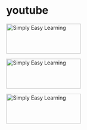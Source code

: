 # youtube
<img src="https://raw.githubusercontent.com/iwebsite128/test1/master/win10.jpg" alt="Simply Easy Learning" width="200"
         height="80">


<img src="https://raw.githubusercontent.com/iwebsite128/test1/master/sushe.png" alt="Simply Easy Learning" width="200"
                  height="80">

<img src="https://raw.githubusercontent.com/iwebsite128/test1/master/MG_1325.JPG" alt="Simply Easy Learning" width="200"
                           height="80">

                           
